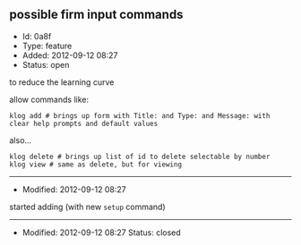## possible firm input commands
+ Id: 0a8f
+ Type: feature
+ Added: 2012-09-12 08:27
+ Status: open

to reduce the learning curve

allow commands like:

    klog add # brings up form with Title: and Type: and Message: with clear help prompts and default values

also...

    klog delete # brings up list of id to delete selectable by number
    klog view # same as delete, but for viewing


---
+ Modified: 2012-09-12 08:27

started adding (with new `setup` command)

---
+ Modified: 2012-09-12 08:27
Status: closed
